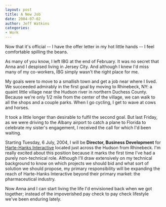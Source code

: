 ```yaml
---
layout: post
title: A New Job
date: 2004-07-02
author: Jeff Watkins
categories:
- Work
---
```


<p>Now that it's official -- I have the offer letter in my hot
little hands -- I feel comfortable spilling the beans.</p>
<p>As many of you know, I left IBG at the end of February. It was no
secret that Anna and I despised living in Jersey City. And although I
knew I'd miss many of my co-workers, IBG simply wasn't the right place
for me.</p>
<p>My goals were to move to a smallish town and get a job near where I
lived. We succeeded admirably in the first goal by moving to Rhinebeck,
NY: a quaint little village near the Hudson river in northern Duchess
County. Because we're only 1/2 mile from the center of the village, we
can walk to all the shops and a couple parks. When I go cycling, I get
to wave at cows and horses.</p>
<p>It took a little longer than desirable to fulfil the second goal.
But last Friday, as we were driving to the Albany airport to catch a
plane to Florida to celebrate my sister's engagement, I received the
call for which I'd been waiting.</p>
<p>Starting Tuesday, 6 July, 2004, I will be <b>Director, Business
Development</b> for <a href="http://www.harte-hanks.com">Harte-Hanks
Interactive</a> located just across the Hudson from Rhinebeck. I'm
really excited about this position because it marks the first time I've
had a purely non-technical role. Although I'll draw extensively on my
technical background to know on which projects we should bid and what
sort of solution we should propose, my primary responsibility will be
expanding the reach of Harte-Hanks Interactive beyond their primary
market: the pharmaceutical industry.</p>
<p>Now Anna and I can start living the life I'd envisioned back when we
got together; instead of the impoverished pay check to pay check
lifestyle we've been enduring lately.</p>